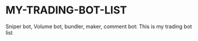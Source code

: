 # MY-TRADING-BOT-LIST
Sniper bot, Volume bot, bundler, maker, comment bot: This is my trading bot list
